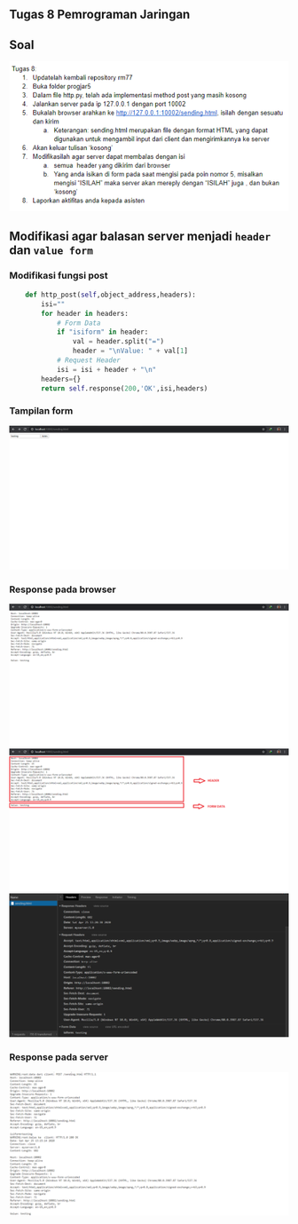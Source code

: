 ## Tugas 8 Pemrograman Jaringan

## Soal
![](img/soal.png)

## Modifikasi agar balasan server menjadi `header` dan `value form`
### Modifikasi fungsi post
```py
	def http_post(self,object_address,headers):
		isi=""
		for header in headers:
			# Form Data
			if "isiform" in header:
				val = header.split("=")
				header = "\nValue: " + val[1]
			# Request Header
			isi = isi + header + "\n"
		headers={}
		return self.response(200,'OK',isi,headers)
```
### Tampilan form
![](img/form.png)
### Response pada browser
![](img/response1.png)
![](img/response2.png)
![](img/console.png)
### Response pada server
![](img/server.png)
